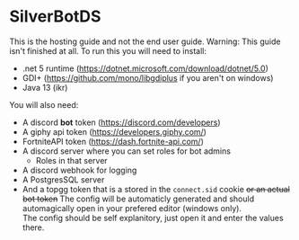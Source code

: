 # SilverBotDS
This is the hosting guide and not the end user guide.
Warning: This guide isn't finished at all.
To run this you will need to install:
- .net 5 runtime (https://dotnet.microsoft.com/download/dotnet/5.0)
- GDI+ (https://github.com/mono/libgdiplus if you aren't on windows)
- Java 13 (ikr)  

You will also need:
- A discord **bot** token (https://discord.com/developers)
- A giphy api token (https://developers.giphy.com/)
- FortniteAPI token (https://dash.fortnite-api.com/)
- A discord server where you can set roles for bot admins
  - Roles in that server
- A discord webhook for logging
- A PostgresSQL server
- And a topgg token that is a stored in the `connect.sid` cookie ~~or an actual bot token~~
The config will be automaticly generated and should automagically open in your prefered editor (windows only).  
The config should be self explanitory, just open it and enter the values there.
